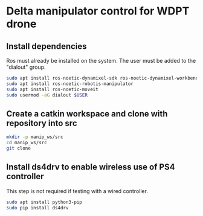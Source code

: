 # Delta manipulator control for WDPT drone

## Install dependencies
Ros must already be installed on the system.
The user must be added to the "dialout" group.

```bash
sudo apt install ros-noetic-dynamixel-sdk ros-noetic-dynamixel-workbench*
sudo apt install ros-noetic-robotis-manipulator
sudo apt install ros-noetic-moveit
sudo usermod -aG dialout $USER
```

## Create a catkin workspace and clone with repository into src

```bash
mkdir -p manip_ws/src
cd manip_ws/src
git clone 
```

## Install ds4drv to enable wireless use of PS4 controller
This step is not required if testing with a wired controller.

```bash
sudo apt install python3-pip
sudo pip install ds4drv
```
